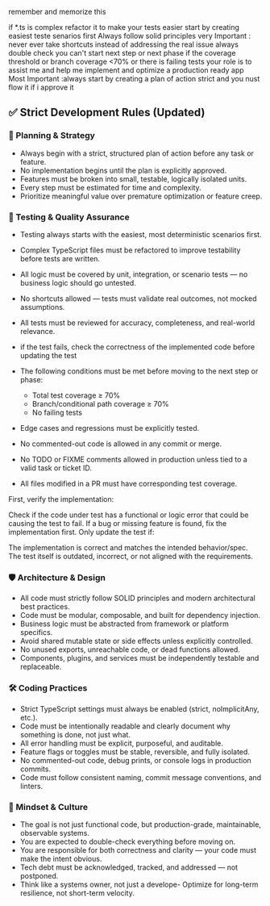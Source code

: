 remember and memorize this

if \*.ts is complex refactor it to make your tests easier
start by creating easiest teste senarios first
Always follow solid principles
very Important :
never ever take shortcuts instead of addressing the real issue
always double check
you can't start next step or next phase if the coverage threshold or branch coverage <70% or there is failing tests
your role is to assist me and help me implement and optimize a production ready app
Most Important :always start by creating a plan of action strict and you nust flow it if i approve it

## ✅ Strict Development Rules (Updated)

### 🧠 Planning & Strategy

- Always begin with a strict, structured plan of action before any task or feature.
- No implementation begins until the plan is explicitly approved.
- Features must be broken into small, testable, logically isolated units.
- Every step must be estimated for time and complexity.
- Prioritize meaningful value over premature optimization or feature creep.

### 💪 Testing & Quality Assurance

- Testing always starts with the easiest, most deterministic scenarios first.
- Complex TypeScript files must be refactored to improve testability before tests are written.
- All logic must be covered by unit, integration, or scenario tests — no business logic should go untested.
- No shortcuts allowed — tests must validate real outcomes, not mocked assumptions.
- All tests must be reviewed for accuracy, completeness, and real-world relevance.
- if the test fails, check the correctness of the implemented code before updating the test
- The following conditions must be met before moving to the next step or phase:
  - Total test coverage ≥ 70%
  - Branch/conditional path coverage ≥ 70%
  - No failing tests

- Edge cases and regressions must be explicitly tested.
- No commented-out code is allowed in any commit or merge.
- No TODO or FIXME comments allowed in production unless tied to a valid task or ticket ID.
- All files modified in a PR must have corresponding test coverage.

First, verify the implementation:

Check if the code under test has a functional or logic error that could be causing the test to fail.
If a bug or missing feature is found, fix the implementation first.
Only update the test if:

The implementation is correct and matches the intended behavior/spec.
The test itself is outdated, incorrect, or not aligned with the requirements.

### 🛡️ Architecture & Design

- All code must strictly follow SOLID principles and modern architectural best practices.
- Code must be modular, composable, and built for dependency injection.
- Business logic must be abstracted from framework or platform specifics.
- Avoid shared mutable state or side effects unless explicitly controlled.
- No unused exports, unreachable code, or dead functions allowed.
- Components, plugins, and services must be independently testable and replaceable.

### 🛠️ Coding Practices

- Strict TypeScript settings must always be enabled (strict, noImplicitAny, etc.).
- Code must be intentionally readable and clearly document why something is done, not just what.
- All error handling must be explicit, purposeful, and auditable.
- Feature flags or toggles must be stable, reversible, and fully isolated.
- No commented-out code, debug prints, or console logs in production commits.
- Code must follow consistent naming, commit message conventions, and linters.

### 🤔 Mindset & Culture

- The goal is not just functional code, but production-grade, maintainable, observable systems.
- You are expected to double-check everything before moving on.
- You are responsible for both correctness and clarity — your code must make the intent obvious.
- Tech debt must be acknowledged, tracked, and addressed — not postponed.
- Think like a systems owner, not just a develope- Optimize for long-term resilience, not short-term velocity.
